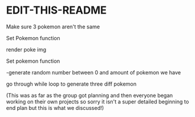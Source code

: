 # EDIT-THIS-README



Make sure 3 pokemon aren't the same





Set Pokemon function


render poke img 



Set pokemon function

-generate random number between 0 and amount of pokemon we have

go through while loop to generate three diff pokemon

(This was as far as the group got planning and then everyone began working on their own projects so sorry it isn't a super detailed beginning to end plan but this is what we discussed!)